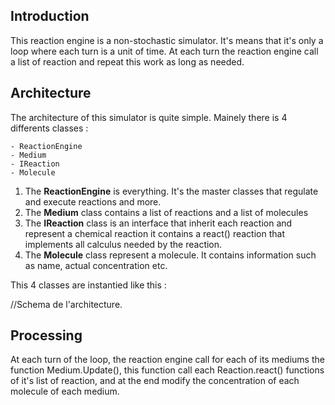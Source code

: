 

## Introduction

This reaction engine is a non-stochastic simulator. It's means that it's
only a loop where each turn is a unit of time. At each turn the reaction
engine call a list of reaction and repeat this work as long as needed.


## Architecture

The architecture of this simulator is quite simple.
Mainely there is 4 differents classes :

	- ReactionEngine
	- Medium
	- IReaction
	- Molecule

1. The **ReactionEngine** is everything. It's the master classes that regulate and execute reactions and more.
2. The **Medium** class contains a list of reactions and a list of molecules
3. The **IReaction** class is an interface that inherit each reaction and represent a chemical reaction
   it contains a react() reaction that implements all calculus needed by the reaction.
4. The **Molecule** class represent a molecule. It contains information such as name, actual concentration etc.


This 4 classes are instantied like this :

//Schema de l'architecture.

## Processing

At each turn of the loop, the reaction engine call for each of its mediums the function Medium.Update(), this function
call each Reaction.react() functions of it's list of reaction, and at the end modify the concentration of each molecule
of each medium.

